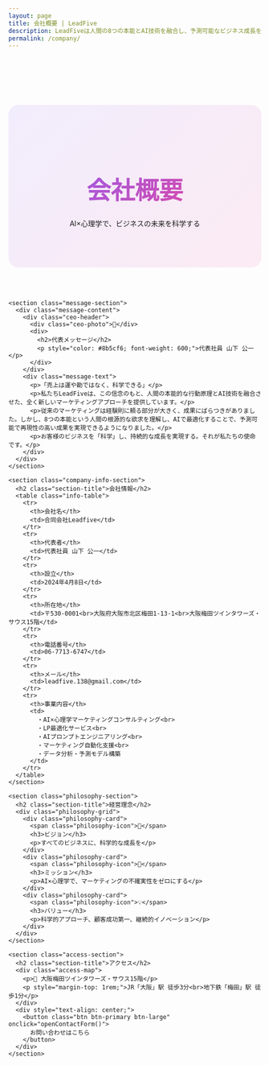 ```yaml
---
layout: page
title: 会社概要 | LeadFive
description: LeadFiveは人間の8つの本能とAI技術を融合し、予測可能なビジネス成長を実現するマーケティング会社です。
permalink: /company/
---
```


<style>
.company-page {
  padding: 6rem 0;
}

.company-header {
  text-align: center;
  margin-bottom: 4rem;
  padding: 4rem 0;
  background: linear-gradient(135deg, rgba(139, 92, 246, 0.1), rgba(236, 72, 153, 0.1));
  border-radius: 20px;
}

.company-header h1 {
  font-size: 3rem;
  margin-bottom: 1.5rem;
  background: linear-gradient(135deg, #8b5cf6, #ec4899);
  -webkit-background-clip: text;
  -webkit-text-fill-color: transparent;
  background-clip: text;
}

.message-section {
  background: #fff;
  color: #111827;
  padding: 4rem 0;
  margin: 0 0 4rem;
  border-top: 4px solid #0a0a0a;
  border-bottom: 4px solid #0a0a0a;
}

@media (max-width: 768px) {
  .message-section {
    padding: 3rem 0;
    margin: 0 0 3rem;
  }
}

.message-content {
  max-width: 900px;
  margin: 0 auto;
  padding: 0 2rem;
}

.ceo-header {
  display: flex;
  align-items: center;
  gap: 2rem;
  margin-bottom: 2rem;
  padding-bottom: 2rem;
  border-bottom: 1px solid #e5e7eb;
}

@media (max-width: 768px) {
  .ceo-header {
    flex-direction: column;
    text-align: center;
    gap: 1rem;
  }
}

.ceo-photo {
  width: 100px;
  height: 100px;
  background: linear-gradient(135deg, #8b5cf6, #ec4899);
  border-radius: 50%;
  display: flex;
  align-items: center;
  justify-content: center;
  font-size: 3rem;
  color: #fff;
}

.message-text {
  font-size: 1.125rem;
  line-height: 1.8;
  color: #4b5563;
}

.company-info-section {
  margin-bottom: 4rem;
}

.info-table {
  width: 100%;
  background: rgba(255, 255, 255, 0.05);
  border: 2px solid rgba(255, 255, 255, 0.1);
  border-radius: 15px;
  overflow-x: auto;
}

@media (max-width: 768px) {
  .info-table {
    font-size: 0.875rem;
  }
  
  .info-table th,
  .info-table td {
    padding: 1rem;
  }
}

.info-table th,
.info-table td {
  padding: 1.5rem;
  text-align: left;
  border-bottom: 1px solid rgba(255, 255, 255, 0.1);
}

.info-table th {
  background: rgba(139, 92, 246, 0.1);
  font-weight: 600;
  width: 30%;
}

.info-table tr:last-child th,
.info-table tr:last-child td {
  border-bottom: none;
}

.philosophy-section {
  background: rgba(255, 255, 255, 0.03);
  padding: 4rem 3rem;
  border-radius: 20px;
  margin-bottom: 4rem;
}

@media (max-width: 768px) {
  .philosophy-section {
    padding: 2rem 1.5rem;
  }
}

.philosophy-grid {
  display: grid;
  grid-template-columns: repeat(auto-fit, minmax(280px, 1fr));
  gap: 2rem;
  margin-top: 2rem;
}

@media (max-width: 768px) {
  .philosophy-grid {
    grid-template-columns: 1fr;
    gap: 1.5rem;
  }
}

.philosophy-card {
  text-align: center;
  padding: 2rem;
  background: rgba(255, 255, 255, 0.05);
  border-radius: 15px;
  border: 2px solid rgba(139, 92, 246, 0.2);
  transition: all 0.3s ease;
}

.philosophy-card:hover {
  transform: translateY(-5px);
  border-color: rgba(139, 92, 246, 0.5);
}

.philosophy-icon {
  font-size: 3rem;
  margin-bottom: 1rem;
  display: block;
}

.access-section {
  margin-top: 4rem;
}

.access-map {
  background: rgba(255, 255, 255, 0.05);
  padding: 3rem;
  border-radius: 15px;
  text-align: center;
  margin-bottom: 2rem;
}

@media (max-width: 768px) {
  .access-map {
    padding: 2rem 1rem;
  }
}

@media (max-width: 768px) {
  .company-header h1 {
    font-size: 2rem;
  }
  
  .ceo-header {
    flex-direction: column;
    text-align: center;
  }
  
  .message-section {
    margin: 0 0 3rem;
    padding: 3rem 0;
  }
  
  .philosophy-grid {
    grid-template-columns: 1fr;
  }
}
</style>

<div class="company-page">
  <div class="container">
    <div class="company-header">
      <h1>会社概要</h1>
      <p>AI×心理学で、ビジネスの未来を科学する</p>
    </div>

    <section class="message-section">
      <div class="message-content">
        <div class="ceo-header">
          <div class="ceo-photo">👤</div>
          <div>
            <h2>代表メッセージ</h2>
            <p style="color: #8b5cf6; font-weight: 600;">代表社員 山下 公一</p>
          </div>
        </div>
        <div class="message-text">
          <p>「売上は運や勘ではなく、科学できる」</p>
          <p>私たちLeadFiveは、この信念のもと、人間の本能的な行動原理とAI技術を融合させた、全く新しいマーケティングアプローチを提供しています。</p>
          <p>従来のマーケティングは経験則に頼る部分が大きく、成果にばらつきがありました。しかし、8つの本能という人間の根源的な欲求を理解し、AIで最適化することで、予測可能で再現性の高い成果を実現できるようになりました。</p>
          <p>お客様のビジネスを「科学」し、持続的な成長を実現する。それが私たちの使命です。</p>
        </div>
      </div>
    </section>

    <section class="company-info-section">
      <h2 class="section-title">会社情報</h2>
      <table class="info-table">
        <tr>
          <th>会社名</th>
          <td>合同会社Leadfive</td>
        </tr>
        <tr>
          <th>代表者</th>
          <td>代表社員 山下 公一</td>
        </tr>
        <tr>
          <th>設立</th>
          <td>2024年4月8日</td>
        </tr>
        <tr>
          <th>所在地</th>
          <td>〒530-0001<br>大阪府大阪市北区梅田1-13-1<br>大阪梅田ツインタワーズ・サウス15階</td>
        </tr>
        <tr>
          <th>電話番号</th>
          <td>06-7713-6747</td>
        </tr>
        <tr>
          <th>メール</th>
          <td>leadfive.138@gmail.com</td>
        </tr>
        <tr>
          <th>事業内容</th>
          <td>
            ・AI×心理学マーケティングコンサルティング<br>
            ・LP最適化サービス<br>
            ・AIプロンプトエンジニアリング<br>
            ・マーケティング自動化支援<br>
            ・データ分析・予測モデル構築
          </td>
        </tr>
      </table>
    </section>

    <section class="philosophy-section">
      <h2 class="section-title">経営理念</h2>
      <div class="philosophy-grid">
        <div class="philosophy-card">
          <span class="philosophy-icon">🎯</span>
          <h3>ビジョン</h3>
          <p>すべてのビジネスに、科学的な成長を</p>
        </div>
        <div class="philosophy-card">
          <span class="philosophy-icon">🚀</span>
          <h3>ミッション</h3>
          <p>AI×心理学で、マーケティングの不確実性をゼロにする</p>
        </div>
        <div class="philosophy-card">
          <span class="philosophy-icon">💡</span>
          <h3>バリュー</h3>
          <p>科学的アプローチ、顧客成功第一、継続的イノベーション</p>
        </div>
      </div>
    </section>

    <section class="access-section">
      <h2 class="section-title">アクセス</h2>
      <div class="access-map">
        <p>📍 大阪梅田ツインタワーズ・サウス15階</p>
        <p style="margin-top: 1rem;">JR「大阪」駅 徒歩3分<br>地下鉄「梅田」駅 徒歩1分</p>
      </div>
      <div style="text-align: center;">
        <button class="btn btn-primary btn-large" onclick="openContactForm()">
          お問い合わせはこちら
        </button>
      </div>
    </section>
  </div>
</div>